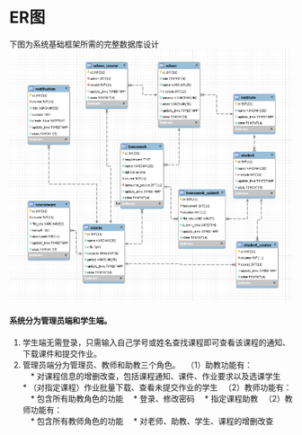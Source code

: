 # ER图
下图为系统基础框架所需的完整数据库设计
![](database-ER.png)
#### 系统分为管理员端和学生端。<br/>
1. 学生端无需登录，只需输入自己学号或姓名查找课程即可查看该课程的通知、下载课件和提交作业。
2. 管理员端分为管理员、教师和助教三个角色。
&ensp;（1）助教功能有：<br/>
&ensp;&ensp;* 对课程信息的增删改查，包括课程通知、课件、作业要求以及选课学生
&ensp;&ensp;* （对指定课程）作业批量下载、查看未提交作业的学生
&ensp;（2）教师功能有：<br/>
&ensp;&ensp;* 包含所有助教角色的功能
&ensp;&ensp;* 登录、修改密码
&ensp;&ensp;* 指定课程助教
&ensp;（2）教师功能有：<br/>
&ensp;&ensp;* 包含所有教师角色的功能
&ensp;&ensp;* 对老师、助教、学生、课程的增删改查